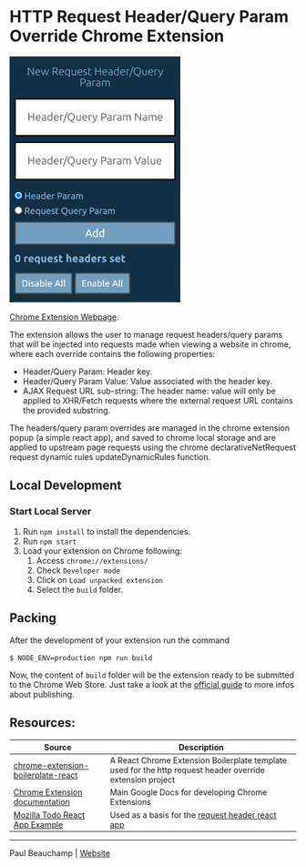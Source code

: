 # HTTP Request Header/Query Param Override Chrome Extension

<img src="src/assets/img/example-screenshot.png" width="300"/>

[Chrome Extension Webpage](https://chrome.google.com/webstore/detail/request-header-override-m/cfgjehpalgepkcfekgjgmklehchiidgi?hl=en).

The extension allows the user to manage request headers/query params that will be injected into requests made when viewing a website in chrome, where each override contains the following properties:

* Header/Query Param: Header key.
* Header/Query Param Value: Value associated with the header key.
* AJAX Request URL sub-string: The header name: value will only be applied to XHR/Fetch requests where the external request URL contains the provided substring.

The headers/query param overrides are managed in the chrome extension popup (a simple react app), and saved to chrome local storage and are applied to upstream page requests using the chrome declarativeNetRequest request dynamic rules updateDynamicRules function.

## Local Development

### Start Local Server

1. Run `npm install` to install the dependencies.
1. Run `npm start`
1. Load your extension on Chrome following:
   1. Access `chrome://extensions/`
   1. Check `Developer mode`
   1. Click on `Load unpacked extension`
   1. Select the `build` folder.

## Packing

After the development of your extension run the command

```
$ NODE_ENV=production npm run build
```

Now, the content of `build` folder will be the extension ready to be submitted to the Chrome Web Store. Just take a look at the [official guide](https://developer.chrome.com/webstore/publish) to more infos about publishing.

## Resources:

|  Source  |      Description      |
|----------|-----------------------|
| [chrome-extension-boilerplate-react](https://github.com/lxieyang/chrome-extension-boilerplate-react) | A React Chrome Extension Boilerplate template used for the http request header override extension project |
| [Chrome Extension documentation](https://developer.chrome.com/extensions/getstarted) | Main Google Docs for developing Chrome Extensions |
| [Mozilla Todo React App Example](https://developer.mozilla.org/en-US/docs/Learn/Tools_and_testing/Client-side_JavaScript_frameworks/React_todo_list_beginning) | Used as a basis for the [request header react app](src/pages/Popup/components/RequestHeadersApp.jsx) |

---

Paul Beauchamp | [Website](https://github.com/paulb896)
